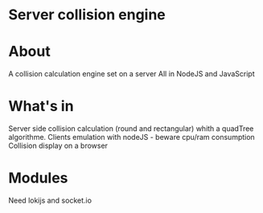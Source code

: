# Server collision engine

About
=====
A collision calculation engine set on a server
All in NodeJS and JavaScript

What's in
=========
Server side collision calculation (round and rectangular) whith a quadTree algorithme.
Clients emulation with nodeJS - beware cpu/ram consumption
Collision display on a browser

Modules
=======
Need lokijs and socket.io
